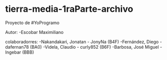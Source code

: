 # tierra-media-1raParte-archivo
Proyecto de #YoProgramo 

Autor:
-Escobar Maximiliano

colaboradorres:
-Nakandakari, Jonatan - JonyNa (B4F)
-Fernández, Diego - dafernan78 (BA0)
-Videla, Claudio - curly852 (B6F)
-Barbosa, José Miguel - Ingebar (BBB)
